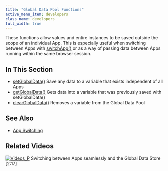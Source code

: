 ```yaml
---
title: "Global Data Pool Functions"
active_menu_item: developers
class_name: developers
full_width: true
---
```



These functions allow values and entire instances to be saved outside the scope of an individual App. This is especially useful when switching between Apps with [switchApp()](/developers/documentation/scripting-apis/client-api/app-functions/switchapp) or as a way of passing data between Apps running within the same browser session.

## In This Section

 - [setGlobalData()](/developers/documentation/scripting-apis/client-api/global-data-pool-functions/setglobaldata)
    Save any data to a variable that exists independent of all Apps
 - [getGlobalData()](/developers/documentation/scripting-apis/client-api/global-data-pool-functions/getglobaldata)
    Gets data into a variable that was previously saved with setGlobalData()
 - [clearGlobalData()](/developers/documentation/scripting-apis/client-api/global-data-pool-functions/clearglobaldata)
    Removes a variable from the Global Data Pool

## See Also

 - [App Switching](/developers/documentation/scripting-apis/client-scripting-overview/scripting-with-javascript/important-details/app-switching)

## Related Videos

[![Videos\_P](/img/docs/videos_p.png)](http://www.youtube.com/v/pUY3PXct_wk?autoplay=1&hd=1&fs=1&showsearch=0&rel=0&) Switching between Apps seamlessly and the Global Data Store [2:17]

